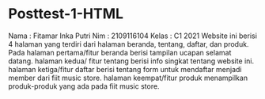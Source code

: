 # Posttest-1-HTML
Nama  : Fitamar Inka Putri
Nim   : 2109116104
Kelas : C1 2021
Website ini berisi 4 halaman yang terdiri dari halaman  beranda, tentang, daftar, dan produk.
Pada halaman pertama/fitur beranda berisi tampilan ucapan selamat datang.
halaman kedua/ fitur tentang berisi info singkat tentang website ini.
halaman ketiga/fitur daftar berisi tentang form untuk mendaftar menjadi member dari fiit music store.
halaman keempat/fitur produk menampilkan produk-produk yang ada pada  fiit music store.
